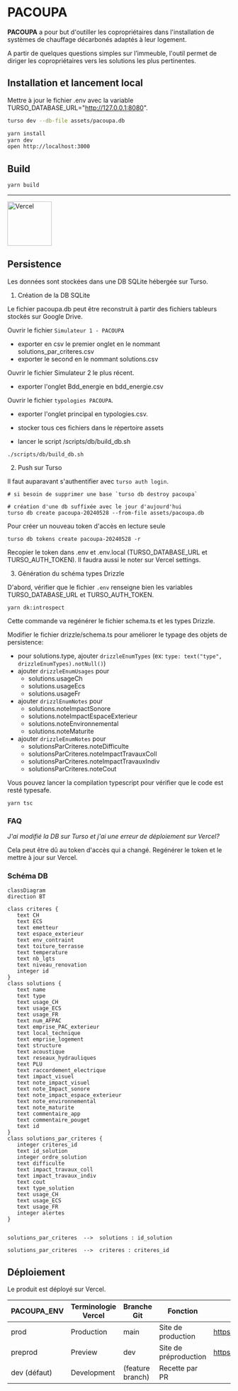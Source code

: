 # PACOUPA

**PACOUPA** a pour but d'outiller les copropriétaires dans l'installation de systèmes de chauffage décarbonés adaptés à leur logement.

A partir de quelques questions simples sur l’immeuble, l'outil permet de diriger les copropriétaires vers les solutions les plus pertinentes.

## Installation et lancement local

Mettre à jour le fichier .env avec la variable TURSO_DATABASE_URL="http://127.0.0.1:8080".

```bash
turso dev --db-file assets/pacoupa.db 

yarn install
yarn dev
open http://localhost:3000
```


## Build 

```bash
yarn build
```

---
<a href="https://vercel.com/?utm_source=ademe&utm_campaign=oss" alt="Url Vercel"><image src="https://user-images.githubusercontent.com/37937348/161967395-a5064a6a-b4d3-4ede-a940-ad81fa773916.svg" alt="Vercel" width="100" /></a>


## Persistence

Les données sont stockées dans une DB SQLite hébergée sur Turso.

1. Création de la DB SQLite

Le fichier pacoupa.db peut être reconstruit à partir des fichiers tableurs stockés sur Google Drive.

Ouvrir le fichier `Simulateur 1 - PACOUPA`
- exporter en csv le premier onglet en le nommant solutions_par_criteres.csv
- exporter le second en le nommant solutions.csv

Ouvrir le fichier Simulateur 2 le plus récent. 
- exporter l'onglet Bdd_energie en bdd_energie.csv

Ouvrir le fichier `typologies PACOUPA`.
- exporter l'onglet principal en typologies.csv.

- stocker tous ces fichiers dans le répertoire assets
- lancer le script /scripts/db/build_db.sh 

```shell
./scripts/db/build_db.sh
```


2. Push sur Turso

Il faut auparavant s'authentifier avec `turso auth login`.

```shell
# si besoin de supprimer une base `turso db destroy pacoupa`

# création d'une db suffixée avec le jour d'aujourd'hui
turso db create pacoupa-20240528 --from-file assets/pacoupa.db
```

Pour créer un nouveau token d'accès en lecture seule
```shell
turso db tokens create pacoupa-20240528 -r 
```

Recopier le token dans .env et .env.local (TURSO_DATABASE_URL et TURSO_AUTH_TOKEN).
Il faudra aussi le noter sur Vercel settings.

3. Génération du schéma types Drizzle

D'abord, vérifier que le fichier `.env` renseigne bien les variables TURSO_DATABASE_URL et TURSO_AUTH_TOKEN.

```shell
yarn dk:introspect
```

Cette commande va regénérer le fichier schema.ts et les types Drizzle.

Modifier le fichier drizzle/schema.ts pour améliorer le typage des objets de persistence: 
- pour solutions.type, ajouter `drizzleEnumTypes` (ex: `type: text("type", drizzleEnumTypes).notNull()`)
- ajouter `drizzleEnumUsages` pour 
    - solutions.usageCh
    - solutions.usageEcs
    - solutions.usageFr
- ajouter `drizzlEnumNotes` pour
    - solutions.noteImpactSonore
    - solutions.noteImpactEspaceExterieur
    - solutions.noteEnvironnemental
    - solutions.noteMaturite
- ajouter `drizzleEnumNotes` pour
    - solutionsParCriteres.noteDifficulte
    - solutionsParCriteres.noteImpactTravauxColl
    - solutionsParCriteres.noteImpactTravauxIndiv
    - solutionsParCriteres.noteCout

Vous pouvez lancer la compilation typescript pour vérifier que le code est resté typesafe.

```shell
yarn tsc
```

### FAQ

*J'ai modifié la DB sur Turso et j'ai une erreur de déploiement sur Vercel?*

Cela peut être dû au token d'accès qui a changé. 
Regénérer le token et le mettre à jour sur Vercel.


### Schéma DB



```mermaid
classDiagram
direction BT

class criteres {
   text CH
   text ECS
   text emetteur
   text espace_exterieur
   text env_contraint
   text toiture_terrasse
   text temperature
   text nb_lgts
   text niveau_renovation
   integer id
}
class solutions {
   text name
   text type
   text usage_CH
   text usage_ECS
   text usage_FR
   text num_AFPAC
   text emprise_PAC_exterieur
   text local_technique
   text emprise_logement
   text structure
   text acoustique
   text reseaux_hydrauliques
   text PLU
   text raccordement_electrique
   text impact_visuel
   text note_impact_visuel
   text note_Impact_sonore
   text note_impact_espace_exterieur
   text note_environnemental
   text note_maturite
   text commentaire_app
   text commentaire_pouget
   text id
}
class solutions_par_criteres {
   integer criteres_id
   text id_solution
   integer ordre_solution
   text difficulte
   text impact_travaux_coll
   text impact_travaux_indiv
   text cout
   text type_solution
   text usage_CH
   text usage_ECS
   text usage_FR
   integer alertes
}


solutions_par_criteres  -->  solutions : id_solution

solutions_par_criteres  -->  criteres : criteres_id
```


## Déploiement

Le produit est déployé sur Vercel.

| PACOUPA_ENV | Terminologie Vercel | Branche Git | Fonction | URL |
| --- | --- | --- | --- | --- |
| prod | Production | main | Site de production | https://pacoupa.ademe.fr/ |
| preprod | Preview | dev | Site de préproduction | https://pacoupa.ademe.vercel.app/ |
| dev (défaut) | Development | (feature branch) | Recette par PR |  |
